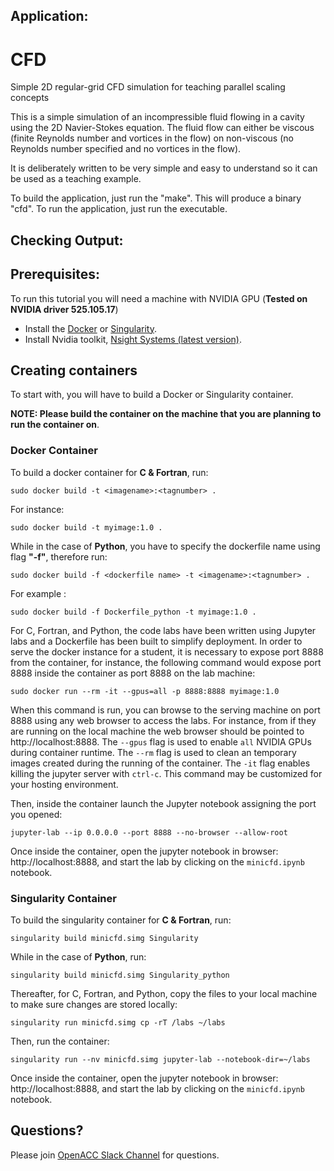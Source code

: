 ## Application:

# CFD

Simple 2D regular-grid CFD simulation for teaching parallel scaling concepts

This is a simple simulation of an incompressible fluid flowing in a cavity using the 2D Navier-Stokes equation. The fluid flow can either be viscous (finite Reynolds number and vortices in the flow) on non-viscous (no Reynolds
number specified and no vortices in the flow).

It is deliberately written to be very simple and easy to understand so it can be used as a teaching example.

To build the application, just run the "make". This will produce a binary "cfd". To run the application, just run the executable.

## Checking Output:

## Prerequisites:

To run this tutorial you will need a machine with NVIDIA GPU (**Tested on NVIDIA driver 525.105.17**)

- Install the [Docker](https://docs.docker.com/get-docker/) or [Singularity](https://sylabs.io/docs/]).
- Install Nvidia toolkit, [Nsight Systems (latest version)](https://developer.nvidia.com/nsight-systems).

## Creating containers

To start with, you will have to build a Docker or Singularity container.

**NOTE: Please build the container on the machine that you are planning to run the container on**.

### Docker Container

To build a docker container for **C & Fortran**, run:

`sudo docker build -t <imagename>:<tagnumber> .`

For instance:

`sudo docker build -t myimage:1.0 .`

While in the case of **Python**, you have to specify the dockerfile name using flag **"-f"**, therefore run:

`sudo docker build -f <dockerfile name> -t <imagename>:<tagnumber> .`

For example :

`sudo docker build -f Dockerfile_python -t myimage:1.0 .`

For C, Fortran, and Python, the code labs have been written using Jupyter labs and a Dockerfile has been built to simplify deployment. In order to serve the docker instance for a student, it is necessary to expose port 8888 from the container, for instance, the following command would expose port 8888 inside the container as port 8888 on the lab machine:

`sudo docker run --rm -it --gpus=all -p 8888:8888 myimage:1.0`

When this command is run, you can browse to the serving machine on port 8888 using any web browser to access the labs. For instance, from if they are running on the local machine the web browser should be pointed to http://localhost:8888. The `--gpus` flag is used to enable `all` NVIDIA GPUs during container runtime. The `--rm` flag is used to clean an temporary images created during the running of the container. The `-it` flag enables killing the jupyter server with `ctrl-c`. This command may be customized for your hosting environment.

Then, inside the container launch the Jupyter notebook assigning the port you opened:

`jupyter-lab --ip 0.0.0.0 --port 8888 --no-browser --allow-root`

Once inside the container, open the jupyter notebook in browser: http://localhost:8888, and start the lab by clicking on the `minicfd.ipynb` notebook.

### Singularity Container

To build the singularity container for **C & Fortran**, run:

`singularity build minicfd.simg Singularity`

While in the case of **Python**, run:

`singularity build minicfd.simg Singularity_python`

Thereafter, for C, Fortran, and Python, copy the files to your local machine to make sure changes are stored locally:

`singularity run minicfd.simg cp -rT /labs ~/labs`

Then, run the container:

`singularity run --nv minicfd.simg jupyter-lab --notebook-dir=~/labs`

Once inside the container, open the jupyter notebook in browser: http://localhost:8888, and start the lab by clicking on the `minicfd.ipynb` notebook.

## Questions?

Please join [OpenACC Slack Channel](https://openacclang.slack.com/messages/openaccusergroup) for questions.
